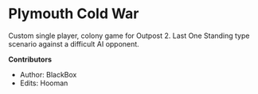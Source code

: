 # Plymouth Cold War

Custom single player, colony game for Outpost 2. Last One Standing type scenario against a difficult AI opponent.

**Contributors**
* Author: BlackBox
* Edits: Hooman
